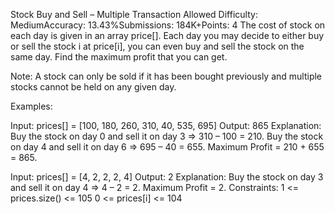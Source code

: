 Stock Buy and Sell – Multiple Transaction Allowed
Difficulty: MediumAccuracy: 13.43%Submissions: 184K+Points: 4
The cost of stock on each day is given in an array price[]. Each day you may decide to either buy or sell the stock i at price[i], you can even buy and sell the stock on the same day. Find the maximum profit that you can get.

Note: A stock can only be sold if it has been bought previously and multiple stocks cannot be held on any given day.

Examples:

Input: prices[] = [100, 180, 260, 310, 40, 535, 695]
Output: 865
Explanation: Buy the stock on day 0 and sell it on day 3 => 310 – 100 = 210. Buy the stock on day 4 and sell it on day 6 => 695 – 40 = 655. Maximum Profit = 210 + 655 = 865.


Input: prices[] = [4, 2, 2, 2, 4]
Output: 2
Explanation: Buy the stock on day 3 and sell it on day 4 => 4 – 2 = 2. Maximum Profit = 2.
Constraints:
1 <= prices.size() <= 105
0 <= prices[i] <= 104
